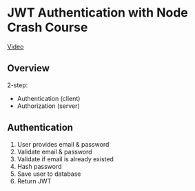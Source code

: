 # JWT Authentication with Node Crash Course

[Video](https://www.youtube.com/watch?v=6ZCU4QetVTs)

## Overview

2-step:

- Authentication (client)
- Authorization (server)

## Authentication

1. User provides email & password
2. Validate email & password
3. Validate if email is already existed
4. Hash password
5. Save user to database
6. Return JWT
